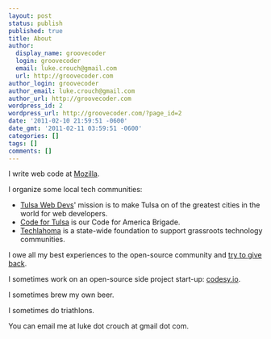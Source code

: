 ```yaml
---
layout: post
status: publish
published: true
title: About
author:
  display_name: groovecoder
  login: groovecoder
  email: luke.crouch@gmail.com
  url: http://groovecoder.com
author_login: groovecoder
author_email: luke.crouch@gmail.com
author_url: http://groovecoder.com
wordpress_id: 2
wordpress_url: http://groovecoder.com/?page_id=2
date: '2011-02-10 21:59:51 -0600'
date_gmt: '2011-02-11 03:59:51 -0600'
categories: []
tags: []
comments: []
---
```

<p>I write web code at <a href="https://developer.mozilla.org/">Mozilla</a>.</p>
<p>I organize some local tech communities:
<ul>
  <li><a href="http://tulsawebdevs.org/">Tulsa Web Devs</a>' mission is to make Tulsa on of the greatest cities in the world for web developers.</li>
  <li><a href="http://codefortulsa.org/">Code for Tulsa</a> is our Code for America Brigade.</li>
  <li><a href="http://techlahoma.org/">Techlahoma</a> is a state-wide foundation to support grassroots technology communities.</li>
</ul>
</p>
<p>I owe all my best experiences to the open-source community and <a href="https://github.com/groovecoder">try to give back</a>.</p>
<p>I sometimes work on an open-source side project start-up: <a href="http://codesy.io">codesy.io</a>.</p>
<p>I sometimes brew my own beer.</p>
<p>I sometimes do triathlons.</p>
<p>You can email me at luke dot crouch at gmail dot com.</p>
